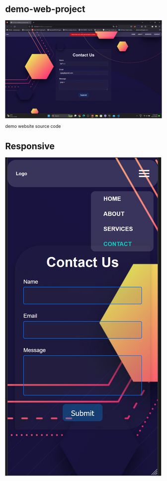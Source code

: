 # demo-web-project

![c](https://raw.githubusercontent.com/Naresh-11/demo-web-project/main/preview/Screenshot%20(197).png)

demo website source code
# Responsive 


![Alt Text](https://raw.githubusercontent.com/Naresh-11/demo-web-project/main/preview/Screenshot%202023-10-03%20060231.png)
